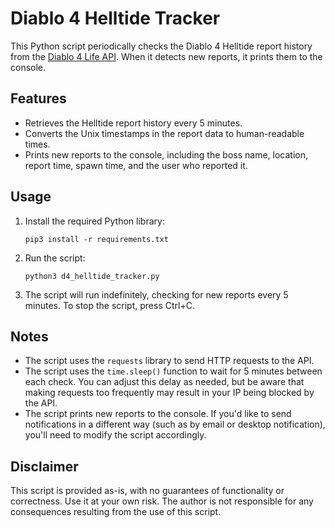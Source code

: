 # Diablo 4 Helltide Tracker

This Python script periodically checks the Diablo 4 Helltide report history from the [Diablo 4 Life API](https://diablo4.life/api/trackers/helltide/reportHistory). When it detects new reports, it prints them to the console.

## Features

- Retrieves the Helltide report history every 5 minutes.
- Converts the Unix timestamps in the report data to human-readable times.
- Prints new reports to the console, including the boss name, location, report time, spawn time, and the user who reported it.

## Usage

1. Install the required Python library:

    ```
    pip3 install -r requirements.txt
    ```

2. Run the script:

    ```
    python3 d4_helltide_tracker.py
    ```

3. The script will run indefinitely, checking for new reports every 5 minutes. To stop the script, press Ctrl+C.

## Notes

- The script uses the `requests` library to send HTTP requests to the API.
- The script uses the `time.sleep()` function to wait for 5 minutes between each check. You can adjust this delay as needed, but be aware that making requests too frequently may result in your IP being blocked by the API.
- The script prints new reports to the console. If you'd like to send notifications in a different way (such as by email or desktop notification), you'll need to modify the script accordingly.

## Disclaimer

This script is provided as-is, with no guarantees of functionality or correctness. Use it at your own risk. The author is not responsible for any consequences resulting from the use of this script.
